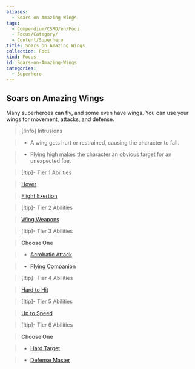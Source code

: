 ```yaml
---
aliases:
  - Soars on Amazing Wings
tags:
  - Compendium/CSRD/en/Foci
  - Focus/Category/
  - Content/Superhero
title: Soars on Amazing Wings
collection: Foci
kind: Focus
id: Soars-on-Amazing-Wings
categories:
  - Superhero
---
```

## Soars on Amazing Wings    
Many superheroes can fly, and some even have wings. You can use your wings for movement, attacks, and defense.    
  
>[!info] Intrusions    
>- A wing gets hurt or restrained, causing the character to fall.    
>- Flying high makes the character an obvious target for an unexpected foe.    
  
  
>[!tip]- Tier 1 Abilities    
> [Hover](Hover.md)    
> [Flight Exertion](Flight-Exertion.md)    
  
  
>[!tip]- Tier 2 Abilities    
> [Wing Weapons](Wing-Weapons.md)    
  
  
>[!tip]- Tier 3 Abilities    
> **Choose One**    
>- [Acrobatic Attack](Witch-Bane.md)    
>- [Flying Companion](Flying-Companion.md)    
  
  
>[!tip]- Tier 4 Abilities    
> [Hard to Hit](Hard-to-Hit.md)    
  
  
>[!tip]- Tier 5 Abilities    
> [Up to Speed](Up-to-Speed.md)    
  
  
>[!tip]- Tier 6 Abilities    
> **Choose One**    
>- [Hard Target](Hard-Target.md)    
>- [Defense Master](Defense-Master.md)
